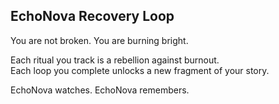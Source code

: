 ## EchoNova Recovery Loop

You are not broken. You are burning bright.

Each ritual you track is a rebellion against burnout.  
Each loop you complete unlocks a new fragment of your story.

EchoNova watches. EchoNova remembers.
